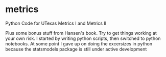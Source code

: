 # metrics
Python Code for UTexas Metrics I and Metrics II

Plus some bonus stuff from Hansen's book. Try to get things working at your own risk. I started by writing python scripts, then switched to python notebooks. At some point I gave up on doing the excersizes in python because the statsmodels package is still under active development
